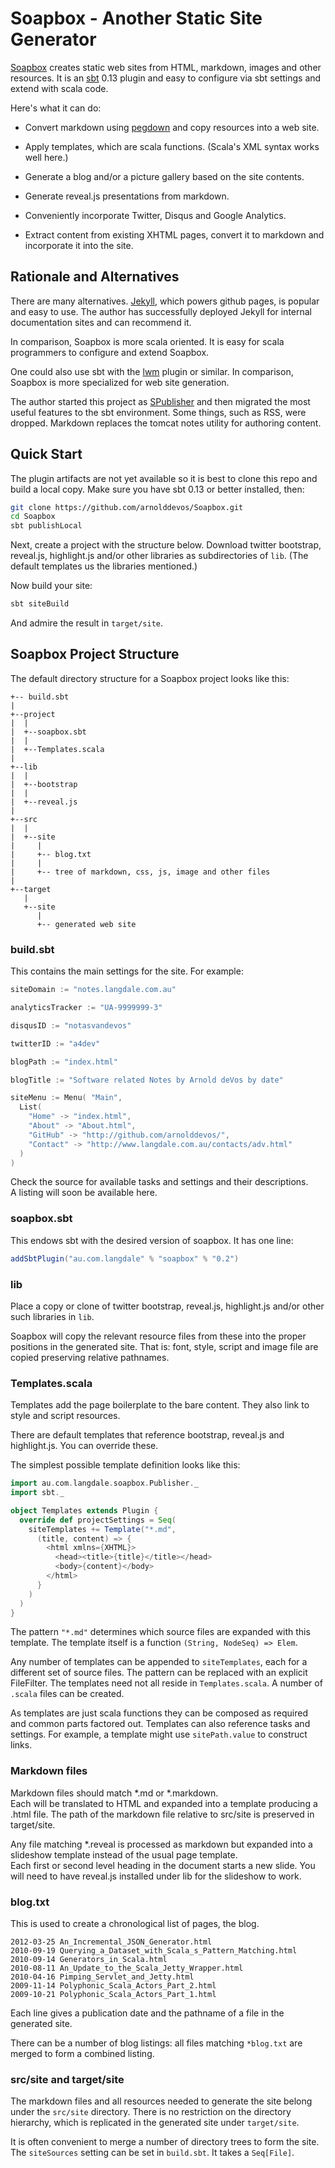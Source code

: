 # Soapbox - Another Static Site Generator

[Soapbox] creates static web sites from HTML, markdown,
images and other resources. It is an [sbt] 0.13 plugin and
easy to configure via sbt settings 
and extend with scala code.

Here's what it can do:

* Convert markdown using [pegdown] and copy resources into a web site.

* Apply templates, which are scala functions.  (Scala's XML syntax works well here.)

* Generate a blog and/or a picture gallery based on the site contents.

* Generate reveal.js presentations from markdown.

* Conveniently incorporate Twitter, Disqus and Google Analytics.

* Extract content from existing XHTML pages, convert it to markdown and incorporate it into the site.


## Rationale and Alternatives

There are many alternatives.  [Jekyll], which powers github pages, is popular and easy to use.  The author has successfully deployed Jekyll for internal documentation sites and can recommend it.

In comparison, Soapbox is more scala oriented. It is easy for scala programmers to 
configure and extend Soapbox.

One could also use sbt with the [lwm] plugin or similar.  In comparison, Soapbox is more specialized for web site generation.

The author started this project as [SPublisher] and then migrated the most useful features to the sbt environment. Some things, such as RSS, were dropped.  Markdown replaces the tomcat notes utility for authoring content.

## Quick Start

The plugin artifacts are not yet available so it is best to clone this repo and build a local copy. 
Make sure you have sbt 0.13 or better installed, then:

```sh
git clone https://github.com/arnolddevos/Soapbox.git
cd Soapbox
sbt publishLocal
```
Next, create a project with the structure below. 
Download twitter bootstrap, reveal.js, highlight.js and/or 
other libraries as subdirectories of `lib`. 
(The default templates us the libraries mentioned.) 

Now build your site:

```sh
sbt siteBuild
```

And admire the result in `target/site`.

## Soapbox Project Structure

The default directory structure for a Soapbox project looks like this:

```
+-- build.sbt
|
+--project
|  |
|  +--soapbox.sbt
|  |
|  +--Templates.scala
|
+--lib
|  |
|  +--bootstrap
|  |
|  +--reveal.js
|
+--src
|  |
|  +--site
|     |
|     +-- blog.txt
|     |
|     +-- tree of markdown, css, js, image and other files
|
+--target
   |
   +--site
      |
      +-- generated web site
```

### build.sbt

This contains the main settings for the site.  For example:

```scala
siteDomain := "notes.langdale.com.au"

analyticsTracker := "UA-9999999-3"

disqusID := "notasvandevos"

twitterID := "a4dev"

blogPath := "index.html"

blogTitle := "Software related Notes by Arnold deVos by date"

siteMenu := Menu( "Main",
  List(
    "Home" -> "index.html", 
    "About" -> "About.html",
    "GitHub" -> "http://github.com/arnolddevos/",
    "Contact" -> "http://www.langdale.com.au/contacts/adv.html"
  )
)
```

Check the source for available tasks and settings and their descriptions.  
A listing will soon be available here.

### soapbox.sbt

This endows sbt with the desired version of soapbox. It has one line:

```scala
addSbtPlugin("au.com.langdale" % "soapbox" % "0.2")
```

### lib

Place a copy or clone of twitter bootstrap, reveal.js, highlight.js 
and/or other such libraries in `lib`. 

Soapbox will copy the relevant resource files from these into the 
proper positions in the generated site. 
That is: font, style, script and image file are copied preserving relative pathnames.

### Templates.scala

Templates add the page boilerplate to the bare content.
They also link to style and script resources.

There are default templates that reference bootstrap, reveal.js and highlight.js.
You can override these.

The simplest possible template definition looks like this:

```scala
import au.com.langdale.soapbox.Publisher._
import sbt._

object Templates extends Plugin {
  override def projectSettings = Seq(
    siteTemplates += Template("*.md", 
      (title, content) => {
        <html xmlns={XHTML}>
          <head><title>{title}</title></head>
          <body>{content}</body>
        </html>
      }
    )
  )
}
```

The pattern `"*.md"` determines which source files are expanded with this template. 
The template itself is a function `(String, NodeSeq) => Elem`.

Any number of templates can be appended to `siteTemplates`, each for a different
set of source files.  The pattern can be replaced with an explicit FileFilter.
The templates need not all reside in `Templates.scala`.  A number of `.scala` files
can be created.

As templates are just scala functions they can be composed as required and common 
parts factored out.
Templates can also reference tasks and settings.  For example, a template might use 
`sitePath.value` to construct links.

### Markdown files

Markdown files should match *.md or *.markdown.  
Each will be translated to HTML and expanded into a template producing a .html file.
The path of the markdown file relative to src/site is preserved in target/site.

Any file matching *.reveal is processed as markdown but expanded into a
slideshow template instead of the usual page template.  
Each first or second level heading in the document starts a new slide.
You will need to have reveal.js installed under lib for the slideshow to work.

### blog.txt

This is used to create a chronological list of pages, the blog. 

```
2012-03-25 An_Incremental_JSON_Generator.html
2010-09-19 Querying_a_Dataset_with_Scala_s_Pattern_Matching.html
2010-09-14 Generators_in_Scala.html
2010-08-11 An_Update_to_the_Scala_Jetty_Wrapper.html
2010-04-16 Pimping_Servlet_and_Jetty.html
2009-11-14 Polyphonic_Scala_Actors_Part_2.html
2009-10-21 Polyphonic_Scala_Actors_Part_1.html
```
Each line gives a publication date and the pathname of a file 
in the generated site.  

There can be a number of blog listings: all files matching `*blog.txt`
are merged to form a combined listing.

### src/site and target/site

The markdown files and all resources needed to generate the site belong
under the `src/site` directory.  There is no restriction on the directory hierarchy,
which is replicated in the generated site under `target/site`.

It is often convenient to merge a number of directory trees to form the site.
The `siteSources` setting can be set in `build.sbt`. It takes a `Seq[File]`. 

[Soapbox]: https://github.com/arnolddevos/Soapbox
[markdown]: http://daringfireball.net/projects/markdown/
[sbt]: http://www.scala-sbt.org/
[lwm]: http://software.clapper.org/sbt-lwm/
[jekyll]: http://jekyllrb.com/
[pegdown]: https://github.com/sirthias/pegdown
[SPublisher]: https://github.com/arnolddevos/SPublisher


